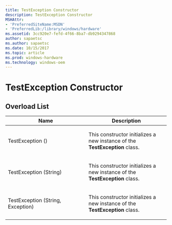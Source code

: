 ```yaml
---
title: TestException Constructor
description: TestException Constructor
MSHAttr:
- 'PreferredSiteName:MSDN'
- 'PreferredLib:/library/windows/hardware'
ms.assetid: 3cc920e7-fefd-4f66-8ba7-db9294347868
author: sapaetsc
ms.author: sapaetsc
ms.date: 10/15/2017
ms.topic: article
ms.prod: windows-hardware
ms.technology: windows-oem
---
```


# TestException Constructor


## <span id="Overload_List"></span><span id="overload_list"></span><span id="OVERLOAD_LIST"></span>Overload List


<table>
<colgroup>
<col width="50%" />
<col width="50%" />
</colgroup>
<thead>
<tr class="header">
<th>Name</th>
<th>Description</th>
</tr>
</thead>
<tbody>
<tr class="odd">
<td><p>TestException ()</p></td>
<td><p>This constructor initializes a new instance of the <strong>TestException</strong> class.</p></td>
</tr>
<tr class="even">
<td><p>TestException (String)</p></td>
<td><p>This constructor initializes a new instance of the <strong>TestException</strong> class.</p></td>
</tr>
<tr class="odd">
<td><p>TestException (String, Exception)</p></td>
<td><p>This constructor initializes a new instance of the <strong>TestException</strong> class.</p></td>
</tr>
</tbody>
</table>

 

 

 






